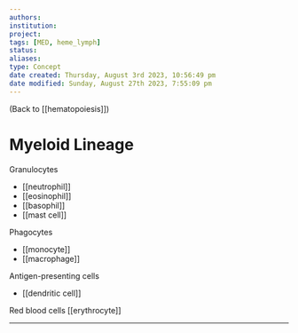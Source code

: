 ```yaml
---
authors: 
institution: 
project: 
tags: [MED, heme_lymph]
status: 
aliases: 
type: Concept
date created: Thursday, August 3rd 2023, 10:56:49 pm
date modified: Sunday, August 27th 2023, 7:55:09 pm
---
```


(Back to [[hematopoiesis]])

# Myeloid Lineage

Granulocytes
- [[neutrophil]]
- [[eosinophil]]
- [[basophil]]
- [[mast cell]]

Phagocytes
- [[monocyte]]
- [[macrophage]]

Antigen-presenting cells
- [[dendritic cell]]

Red blood cells
[[erythrocyte]]



---
